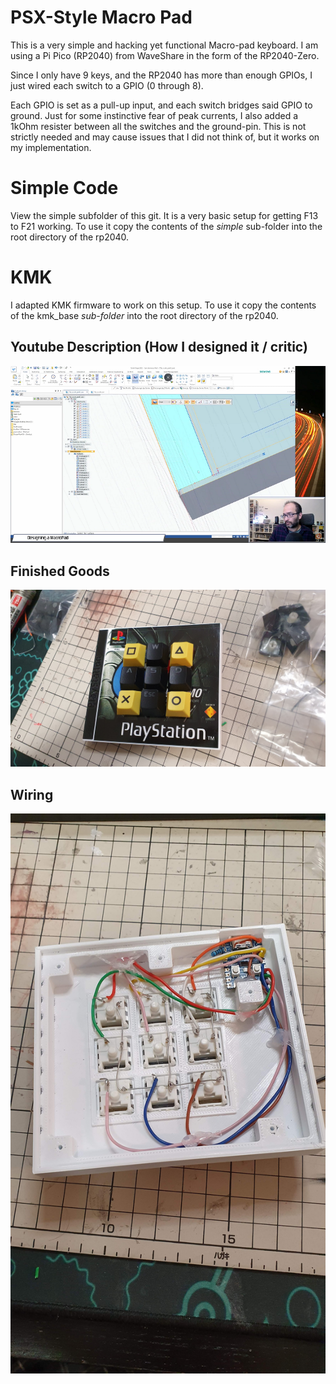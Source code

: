 # PSX-Style Macro Pad

This is a very simple and hacking yet functional Macro-pad keyboard.
I am using a Pi Pico (RP2040) from WaveShare in the form of the RP2040-Zero.  

Since I only have 9 keys, and the RP2040 has more than enough GPIOs, I just wired each switch to a GPIO (0 through 8).  

Each GPIO is set as a pull-up input, and each switch bridges said GPIO to ground.
Just for some instinctive fear of peak currents, I also added a 1kOhm resister between all the switches and the ground-pin.
This is not strictly needed and may cause issues that I did not think of, but it works on my implementation.

# Simple Code
View the simple subfolder of this git. It is a very basic setup for getting F13 to F21 working. To use it copy the contents of the *simple* sub-folder into the root directory of the rp2040.

# KMK
I adapted KMK firmware to work on this setup. To use it copy the contents of the kmk_base *sub-folder* into the root directory of the rp2040.

## Youtube Description (How I designed it / critic) 
[![link](pics/youtube.png)](https://youtu.be/g2eIqAJCONk)

## Finished Goods
![FinishedCase](pics/done.jpg)
  
## Wiring
![Wiring](pics/wiring.jpg)